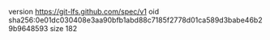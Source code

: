 version https://git-lfs.github.com/spec/v1
oid sha256:0e01dc030408e3aa90bfb1abd88c7185f2778d01ca589d3babe46b29b9648593
size 182
